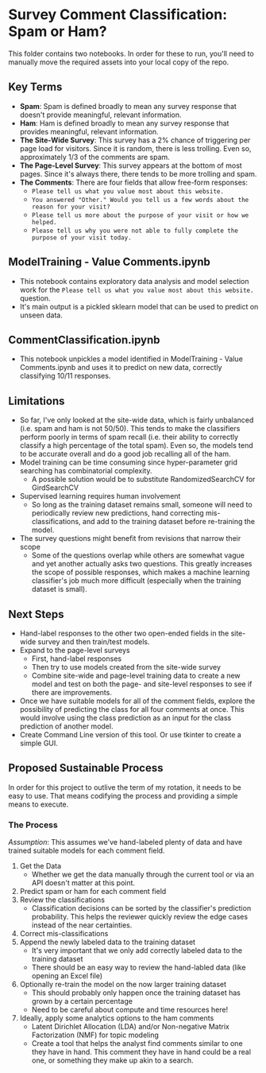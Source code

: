 # Survey Comment Classification:  Spam or Ham?
This folder contains two notebooks. In order for these to run, you'll need to manually move the required assets into your local copy of the repo.

## Key Terms
  - **Spam**: Spam is defined broadly to mean any survey response that doesn't provide meaningful, relevant information.
  - **Ham**:  Ham is defined broadly to mean any survey response that provides meaningful, relevant information.
  - **The Site-Wide Survey**:  This survey has a 2% chance of triggering per page load for visitors. Since it is random, there is less trolling. Even so, approximately 1/3 of the comments are spam.
  - **The Page-Level Survey**:  This survey appears at the bottom of most pages.
    Since it's always there, there tends to be more trolling and spam.
  - **The Comments**:  There are four fields that allow free-form responses:
    - `Please tell us what you value most about this website.`
    - `You answered "Other." Would you tell us a few words about the reason for your visit?`
    - `Please tell us more about the purpose of your visit or how we helped.`
    - `Please tell us why you were not able to fully complete the purpose of your
      visit today.`

## ModelTraining - Value Comments.ipynb
  - This notebook contains exploratory data analysis and model selection work for the `Please tell us what you value most about this website.` question. 
  - It's main output is a pickled sklearn model that can be used to predict on unseen data.

## CommentClassification.ipynb
  - This notebook unpickles a model identified in ModelTraining - Value Comments.ipynb and uses it to predict on new data, correctly classifying 10/11 responses. 

## Limitations
  - So far, I've only looked at the site-wide data, which is fairly unbalanced (i.e. spam and ham is not 50/50). This tends to make the classifiers perform poorly in terms of spam recall (i.e. their ability to correctly classify a high percentage of the total spam). Even so, the models tend to be accurate overall and do a good job recalling all of the ham.
  - Model training can be time consuming since hyper-parameter grid searching has combinatorial complexity.
    - A possible solution would be to substitute RandomizedSearchCV for GirdSearchCV
  - Supervised learning requires human involvement
    - So long as the training dataset remains small, someone will need to periodically review new predictions, hand correcting mis-classifications, and add to the training dataset before re-training the model.
  - The survey questions might benefit from revisions that narrow their scope
    - Some of the questions overlap while others are somewhat vague and yet another actually asks two questions. This greatly increases the scope of possible responses, which makes a machine learning classifier's job much more difficult (especially when the training dataset is small).

## Next Steps
  - Hand-label responses to the other two open-ended fields in the site-wide survey and then train/test models.
  - Expand to the page-level surveys
    - First, hand-label responses
    - Then try to use models created from the site-wide survey
    - Combine site-wide and page-level training data to create a new model and test on both the page- and site-level responses to see if there are improvements.
  - Once we have suitable models for all of the comment fields, explore the possibility of predicting the class for all four comments at once. This would involve using the class prediction as an input for the class prediction of another model. 
  - Create Command Line version of this tool. Or use tkinter to create a simple GUI.

## Proposed Sustainable Process
In order for this project to outlive the term of my rotation, it needs to be easy to use. That means codifying the process and providing a simple means to execute. 
### The Process
*Assumption*: This assumes we've hand-labeled plenty of data and have trained suitable models for each comment field.

  1. Get the Data
      - Whether we get the data manually through the current tool or via an API doesn't matter at this point.
  2. Predict spam or ham for each comment field
  3. Review the classifications
      - Classification decisions can be sorted by the classifier's prediction probability. This helps the reviewer quickly review the edge cases instead of the near certainties.
  4. Correct mis-classifications
  5. Append the newly labeled data to the training dataset
      - It's very important that we only add correctly labeled data to the training dataset
      - There should be an easy way to review the hand-labled data (like opening an Excel file)
  6. Optionally re-train the model on the now larger training dataset
     - This should probably only happen once the training dataset has grown by a certain percentage 
     - Need to be careful about compute and time resources here!
  7. Ideally, apply some analytics options to the ham comments
     - Latent Dirichlet Allocation (LDA) and/or Non-negative Matrix Factorization (NMF) for topic modeling
     - Create a tool that helps the analyst find comments similar to one they have in hand. This comment they have in hand could be a real one, or something they make up akin to a search.
